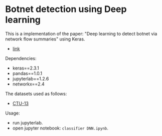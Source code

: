# Botnet detection using Deep learning

This is a implementation of the paper: "Deep learning to detect botnet via network flow summaries" using Keras.
- [link](https://link.springer.com/article/10.1007/s00521-018-3595-x)

Dependencies:

- keras==2.3.1
- pandas==1.0.1
- jupyterlab==1.2.6
- networkx==2.4

The datasets used as follows:
- [CTU-13](https://www.stratosphereips.org/datasets-ctu13)

Usage:

- run jupyterlab.
- open jupyter notebook: `classifier DNN.ipynb`.
